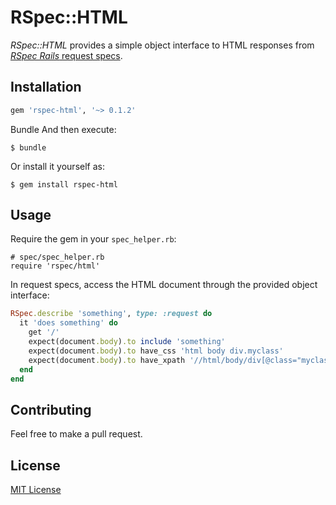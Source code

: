 # RSpec::HTML

_RSpec::HTML_ provides a simple object interface to HTML responses from [_RSpec Rails_ request specs](https://relishapp.com/rspec/rspec-rails/docs/request-specs/request-spec).

## Installation

```ruby
gem 'rspec-html', '~> 0.1.2'
```

Bundle
And then execute:

    $ bundle

Or install it yourself as:

    $ gem install rspec-html

## Usage

Require the gem in your `spec_helper.rb`:

```
# spec/spec_helper.rb
require 'rspec/html'
```

In request specs, access the HTML document through the provided object interface:

```ruby
RSpec.describe 'something', type: :request do
  it 'does something' do
    get '/'
    expect(document.body).to include 'something'
    expect(document.body).to have_css 'html body div.myclass'
    expect(document.body).to have_xpath '//html/body/div[@class="myclass"]'
  end
end
```

## Contributing

Feel free to make a pull request.

## License

[MIT License](LICENSE)
